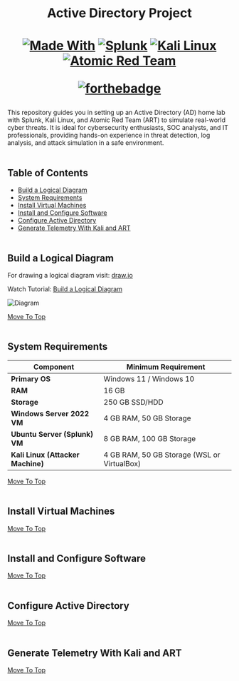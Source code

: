 <h1 align="center">Active Directory Project</h1> 
<h1 align="center">
  
[![Made With](https://img.shields.io/badge/Made%20With-483d4b)](http://www.firsttimersonly.com/)
[![Splunk](https://img.shields.io/badge/Splunk-77a33b)](http://www.firsttimersonly.com/)
[![Kali Linux](https://img.shields.io/badge/Kali%20Linux-2688f0)](http://www.firsttimersonly.com/)
[![Atomic Red Team](https://img.shields.io/badge/Atomic%20Red%20Team-d1212e)](http://www.firsttimersonly.com/)

[![forthebadge](http://forthebadge.com/images/badges/built-with-love.svg)](http://forthebadge.com)

</h1>

This repository guides you in setting up an Active Directory (AD) home lab with Splunk, Kali Linux, and Atomic Red Team (ART) to simulate real-world cyber threats. It is ideal for cybersecurity enthusiasts, SOC analysts, and IT professionals, providing hands-on experience in threat detection, log analysis, and attack simulation in a safe environment.
<br><br>
## Table of Contents
- [Build a Logical Diagram](#build-a-logical-diagram)
- [System Requirements](#system-requirements)
- [Install Virtual Machines](#install-virtual-machines)
- [Install and Configure Software](#install-and-configure-software)
- [Configure Active Directory](#configure-active-directory)
- [Generate Telemetry With Kali and ART](#generate-telemetry-with-kali-and-art)
<br><br>
## Build a Logical Diagram
For drawing a logical diagram visit: [draw.io](https://app.diagrams.net/)

Watch Tutorial: [Build a Logical Diagram](https://youtu.be/mWqYyl89QaY?si=gVTKNjYdiqw51iAU)

![Diagram](https://github.com/user-attachments/assets/c28f6a01-0759-4ac3-92de-f451c6b79c99)

[Move To Top](#table-of-contents)
<br><br>
## System Requirements
| **Component**                 | **Minimum Requirement**         |
|--------------------------------|--------------------------------|
| **Primary OS**                 | Windows 11 / Windows 10        |
| **RAM**                        | 16 GB                           |
| **Storage**                    | 250 GB SSD/HDD                  |
| **Windows Server 2022 VM**      | 4 GB RAM, 50 GB Storage         |
| **Ubuntu Server (Splunk) VM**   | 8 GB RAM, 100 GB Storage        |
| **Kali Linux (Attacker Machine)** | 4 GB RAM, 50 GB Storage (WSL or VirtualBox) |


[Move To Top](#table-of-contents)
<br><br>
## Install Virtual Machines
[Move To Top](#table-of-contents)
<br><br>
## Install and Configure Software
[Move To Top](#table-of-contents)
<br><br>
## Configure Active Directory
[Move To Top](#table-of-contents)
<br><br>
## Generate Telemetry With Kali and ART
[Move To Top](#table-of-contents)

